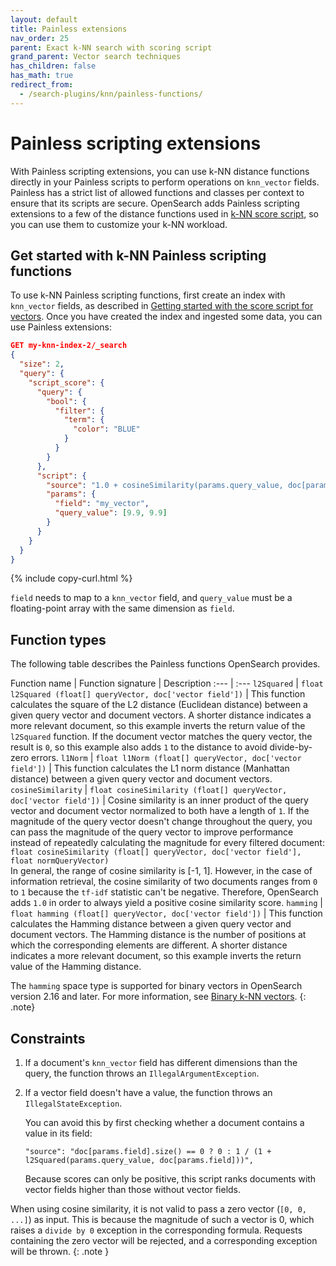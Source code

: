 ```yaml
---
layout: default
title: Painless extensions
nav_order: 25
parent: Exact k-NN search with scoring script
grand_parent: Vector search techniques
has_children: false
has_math: true
redirect_from:
  - /search-plugins/knn/painless-functions/ 
---
```


# Painless scripting extensions

With Painless scripting extensions, you can use k-NN distance functions directly in your Painless scripts to perform operations on `knn_vector` fields. Painless has a strict list of allowed functions and classes per context to ensure that its scripts are secure. OpenSearch adds Painless scripting extensions to a few of the distance functions used in [k-NN score script]({{site.url}}{{site.baseurl}}/search-plugins/knn/knn-score-script/), so you can use them to customize your k-NN workload.

## Get started with k-NN Painless scripting functions

To use k-NN Painless scripting functions, first create an index with `knn_vector` fields, as described in [Getting started with the score script for vectors]({{site.url}}{{site.baseurl}}/search-plugins/knn/knn-score-script#getting-started-with-the-score-script-for-vectors). Once you have created the index and ingested some data, you can use Painless extensions:

```json
GET my-knn-index-2/_search
{
  "size": 2,
  "query": {
    "script_score": {
      "query": {
        "bool": {
          "filter": {
            "term": {
              "color": "BLUE"
            }
          }
        }
      },
      "script": {
        "source": "1.0 + cosineSimilarity(params.query_value, doc[params.field])",
        "params": {
          "field": "my_vector",
          "query_value": [9.9, 9.9]
        }
      }
    }
  }
}
```
{% include copy-curl.html %}

`field` needs to map to a `knn_vector` field, and `query_value` must be a floating-point array with the same dimension as `field`.

## Function types

The following table describes the Painless functions OpenSearch provides.

Function name | Function signature | Description
:--- | :---
`l2Squared` | `float l2Squared (float[] queryVector, doc['vector field'])` | This function calculates the square of the L2 distance (Euclidean distance) between a given query vector and document vectors. A shorter distance indicates a more relevant document, so this example inverts the return value of the `l2Squared` function. If the document vector matches the query vector, the result is `0`, so this example also adds `1` to the distance to avoid divide-by-zero errors.
`l1Norm` | `float l1Norm (float[] queryVector, doc['vector field'])` | This function calculates the L1 norm distance (Manhattan distance) between a given query vector and document vectors.
`cosineSimilarity` | `float cosineSimilarity (float[] queryVector, doc['vector field'])` | Cosine similarity is an inner product of the query vector and document vector normalized to both have a length of `1`. If the magnitude of the query vector doesn't change throughout the query, you can pass the magnitude of the query vector to improve performance instead of repeatedly calculating the magnitude for every filtered document:<br /> `float cosineSimilarity (float[] queryVector, doc['vector field'], float normQueryVector)` <br />In general, the range of cosine similarity is [-1, 1]. However, in the case of information retrieval, the cosine similarity of two documents ranges from `0` to `1` because the `tf-idf` statistic can't be negative. Therefore, OpenSearch adds `1.0` in order to always yield a positive cosine similarity score.
`hamming` | `float hamming (float[] queryVector, doc['vector field'])` | This function calculates the Hamming distance between a given query vector and document vectors. The Hamming distance is the number of positions at which the corresponding elements are different. A shorter distance indicates a more relevant document, so this example inverts the return value of the Hamming distance.

The `hamming` space type is supported for binary vectors in OpenSearch version 2.16 and later. For more information, see [Binary k-NN vectors]({{site.url}}{{site.baseurl}}/field-types/supported-field-types/knn-memory-optimized#binary-vectors).
{: .note}

## Constraints

1. If a document's `knn_vector` field has different dimensions than the query, the function throws an `IllegalArgumentException`.

2. If a vector field doesn't have a value, the function throws an `IllegalStateException`.

   You can avoid this by first checking whether a document contains a value in its field:

   ```
   "source": "doc[params.field].size() == 0 ? 0 : 1 / (1 + l2Squared(params.query_value, doc[params.field]))",
   ```

   Because scores can only be positive, this script ranks documents with vector fields higher than those without vector fields.

When using cosine similarity, it is not valid to pass a zero vector (`[0, 0, ...]`) as input. This is because the magnitude of such a vector is 0, which raises a `divide by 0` exception in the corresponding formula. Requests containing the zero vector will be rejected, and a corresponding exception will be thrown.
{: .note }
